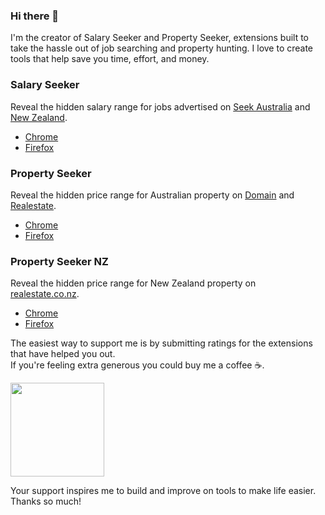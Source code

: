 ### Hi there 👋

I'm the creator of Salary Seeker and Property Seeker, extensions built to take the hassle out of job searching and property hunting. I love to create tools that help save you time, effort, and money.

### Salary Seeker

Reveal the hidden salary range for jobs advertised on [Seek Australia](https://www.seek.com.au) and [New Zealand](https://www.seek.co.nz).

- [Chrome](https://chrome.google.com/webstore/detail/salary-seeker/okapllpgbpdbfbpaelpjpgdmholakcfm)
- [Firefox](https://addons.mozilla.org/en-US/firefox/addon/salary-seeker)

### Property Seeker

Reveal the hidden price range for Australian property on [Domain](https://www.domain.com.au) and [Realestate](https://www.realestate.com.au).

- [Chrome](https://chrome.google.com/webstore/detail/property-seeker/olfjldooogfhhgklechmbdemheblklga)
- [Firefox](https://addons.mozilla.org/en-US/firefox/addon/property-seeker)

### Property Seeker NZ

Reveal the hidden price range for New Zealand property on [realestate.co.nz](https://www.realestate.co.nz).

- [Chrome](https://chromewebstore.google.com/detail/property-seeker-nz/poakfgloplkkmikamlfjpmfcdpckgjhf)
- [Firefox](https://addons.mozilla.org/en-US/firefox/addon/property-seeker-nz)

The easiest way to support me is by submitting ratings for the extensions that have helped you out.\
If you're feeling extra generous you could buy me a coffee ☕.

[<img src="https://cdn.buymeacoffee.com/buttons/v2/default-orange.png" width="150" />](https://www.buymeacoffee.com/cheesestringer)

Your support inspires me to build and improve on tools to make life easier. Thanks so much!
